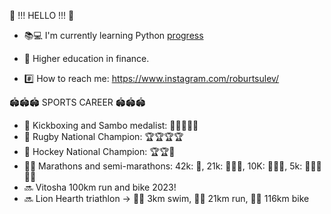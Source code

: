 
👋 !!! HELLO !!! 👋

- 📚💻 I'm currently learning Python [progress](https://github.com/Roburt96/SoftUni---Python-Progress/blob/main/README.md)

- 📓 Higher education in finance.

- #️⃣ How to reach me: https://www.instagram.com/roburtsulev/

🏟️🏟️🏟️  SPORTS CAREER  🏟️🏟️🏟️ 
- 🥊 Kickboxing and Sambo medalist: 🥈🥈🥈🥉🥉
- 🏉 Rugby National Champion: 🏆🏆🏆🏆
- 🏒 Hockey National Champion: 🏆🏆🥈
- 🏃‍♂️ Marathons and semi-marathons: 42k: 🏅, 21k: 🏅🏅🏅, 10K: 🏅🏅🏅, 5k: 🏅🏅🏅🏅🏅
- 🔜 Vitosha 100km run and bike 2023!
- 🔜 Lion Hearth triathlon -> 🏊‍♂️ 3km swim, 🏃‍♂️ 21km run, 🚴‍♂️ 116km bike
<!--
**Roburt96/Roburt96** is a ✨ _special_ ✨ repository because its `README.md` (this file) appears on your GitHub profile.

Here are some ideas to get you started:

- 🔭 I’m currently working on ...
- 🌱 I’m currently learning ...
- 👯 I’m looking to collaborate on ...
- 🤔 I’m looking for help with ...
- 💬 Ask me about ...
- 📫 How to reach me: ...
- 😄 Pronouns: ...
- ⚡ Fun fact: ...
-->
